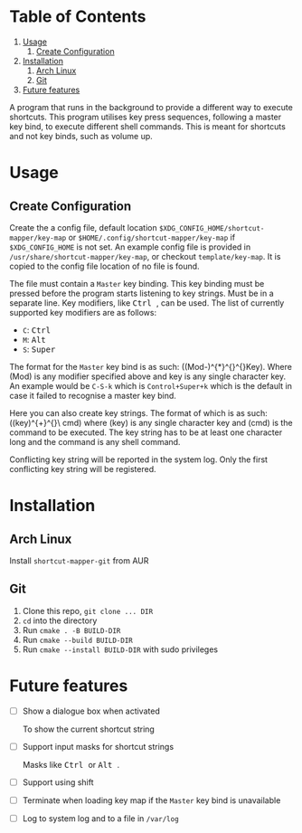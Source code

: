 # Table of Contents

1.  [Usage](#orgc5ef459)
    1.  [Create Configuration](#org8d51c8d)
2.  [Installation](#org5a76b68)
    1.  [Arch Linux](#org625af2e)
    2.  [Git](#orgf4beb5a)
3.  [Future features](#orgd622066)

A program that runs in the background to provide a different way to execute shortcuts. This program utilises key press sequences, following a master key bind, to execute different shell commands. This is meant for shortcuts and not key binds, such as volume up.


<a id="orgc5ef459"></a>

# Usage


<a id="org8d51c8d"></a>

## Create Configuration

Create the a config file, default location `$XDG_CONFIG_HOME/shortcut-mapper/key-map` or `$HOME/.config/shortcut-mapper/key-map` if `$XDG_CONFIG_HOME` is not set. An example config file is provided in `/usr/share/shortcut-mapper/key-map`, or checkout `template/key-map`. It is copied to the config file location of no file is found.

The file must contain a `Master` key binding. This key binding must be pressed before the program starts listening to key strings. Must be in a separate line. Key modifiers, like <kbd> Ctrl </kbd>, can be used. The list of currently supported key modifiers are as follows:

-   `C`: <kbd> Ctrl </kbd>
-   `M`: <kbd> Alt </kbd>
-   `S`: <kbd> Super </kbd>

The format for the `Master` key bind is as such: \((Mod-)^{*}^{}^{}Key\). Where \(Mod\) is any modifier specified above and key is any single character key. An example would be `C-S-k` which is `Control+Super+k` which is the default in case it failed to recognise a master key bind.

Here you can also create key strings. The format of which is as such: \((key)^{+}^{}\ cmd\) where \(key\) is any single character key and \(cmd\) is the command to be executed. The key string has to be at least one character long and the command is any shell command.

Conflicting key string will be reported in the system log. Only the first conflicting key string will be registered.


<a id="org5a76b68"></a>

# Installation


<a id="org625af2e"></a>

## Arch Linux

Install `shortcut-mapper-git` from AUR


<a id="orgf4beb5a"></a>

## Git

1.  Clone this repo, `git clone ... DIR`
2.  `cd` into the directory
3.  Run `cmake . -B BUILD-DIR`
4.  Run `cmake --build BUILD-DIR`
5.  Run `cmake --install BUILD-DIR` with sudo privileges


<a id="orgd622066"></a>

# Future features

-   [ ] Show a dialogue box when activated

    To show the current shortcut string

-   [ ] Support input masks for shortcut strings

    Masks like <kbd> Ctrl </kbd> or <kbd> Alt </kbd>.

-   [ ] Support using shift

-   [ ] Terminate when loading key map if the `Master` key bind is unavailable

-   [ ] Log to system log and to a file in `/var/log`
